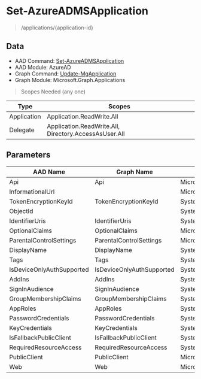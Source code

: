 # Set-AzureADMSApplication

> /applications/{application-id}

## Data

+ AAD Command: [Set-AzureADMSApplication](https://docs.microsoft.com/en-us/powershell/module/AzureAD/Set-AzureADMSApplication)
+ AAD Module: AzureAD
+ Graph Command: [Update-MgApplication](https://docs.microsoft.com/en-us/powershell/module/Microsoft.Graph.Applications/Update-MgApplication)
+ Graph Module: Microsoft.Graph.Applications

> Scopes Needed (any one)

|Type|Scopes|
|---|---|
|Application|Application.ReadWrite.All|
|Delegate|Application.ReadWrite.All, Directory.AccessAsUser.All|

## Parameters

|AAD Name|Graph Name|AAD Type|Graph Type|Infos|
|---|---|---|---|---|
|Api|Api|Microsoft.Open.MSGraph.Model.ApiApplication|Microsoft.Graph.PowerShell.Models.IMicrosoftGraphApiApplication||
|InformationalUrl||Microsoft.Open.MSGraph.Model.InformationalUrl|||
|TokenEncryptionKeyId|TokenEncryptionKeyId|System.String|System.String||
|ObjectId||System.String|||
|IdentifierUris|IdentifierUris|System.Collections.Generic.List/System.String|System.String[]||
|OptionalClaims|OptionalClaims|Microsoft.Open.MSGraph.Model.OptionalClaims|Microsoft.Graph.PowerShell.Models.IMicrosoftGraphOptionalClaims||
|ParentalControlSettings|ParentalControlSettings|Microsoft.Open.MSGraph.Model.ParentalControlSettings|Microsoft.Graph.PowerShell.Models.IMicrosoftGraphParentalControlSettings||
|DisplayName|DisplayName|System.String|System.String||
|Tags|Tags|System.Collections.Generic.List/System.String|System.String[]||
|IsDeviceOnlyAuthSupported|IsDeviceOnlyAuthSupported|System.Nullable/System.Boolean|System.Management.Automation.SwitchParameter||
|AddIns|AddIns|System.Collections.Generic.List/Microsoft.Open.MSGraph.Model.AddIn|Microsoft.Graph.PowerShell.Models.IMicrosoftGraphAddIn[]||
|SignInAudience|SignInAudience|System.String|System.String||
|GroupMembershipClaims|GroupMembershipClaims|System.String|System.String||
|AppRoles|AppRoles|System.Collections.Generic.List/Microsoft.Open.MSGraph.Model.AppRole|Microsoft.Graph.PowerShell.Models.IMicrosoftGraphAppRole[]||
|PasswordCredentials|PasswordCredentials|System.Collections.Generic.List/Microsoft.Open.MSGraph.Model.PasswordCredential|Microsoft.Graph.PowerShell.Models.IMicrosoftGraphPasswordCredential[]||
|KeyCredentials|KeyCredentials|System.Collections.Generic.List/Microsoft.Open.MSGraph.Model.KeyCredential|Microsoft.Graph.PowerShell.Models.IMicrosoftGraphKeyCredential[]||
|IsFallbackPublicClient|IsFallbackPublicClient|System.Nullable/System.Boolean|System.Management.Automation.SwitchParameter||
|RequiredResourceAccess|RequiredResourceAccess|System.Collections.Generic.List/Microsoft.Open.MSGraph.Model.RequiredResourceAccess|Microsoft.Graph.PowerShell.Models.IMicrosoftGraphRequiredResourceAccess[]||
|PublicClient|PublicClient|Microsoft.Open.MSGraph.Model.PublicClientApplication|Microsoft.Graph.PowerShell.Models.IMicrosoftGraphPublicClientApplication||
|Web|Web|Microsoft.Open.MSGraph.Model.WebApplication|Microsoft.Graph.PowerShell.Models.IMicrosoftGraphWebApplication||

